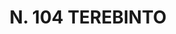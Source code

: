 ---
title: "N. 104 TEREBINTO"
plant-name: "N. 104"
plant-number: "104"
plant-xml: "/assets/xml/plant104.xml"
plant-img1: "/assets/img/plant104_verso.jpg"
plant-img2: "/assets/img/plant104.jpg"
plant-title: "N. 104 TEREBINTO"
plant-taxon-link: ""
plant-taxon-link: ""
layout: single-xml
---